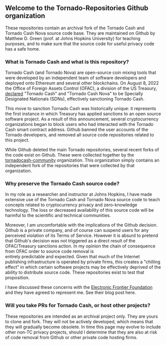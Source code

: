 ## Welcome to the Tornado-Repositories Github organization

These repositories contain an archival fork of the Tornado Cash and Tornado Cash Nova source code base. 
They are maintained on Github by Matthew D. Green (prof. at Johns Hopkins University) for teaching purposes,
and to make sure that the source code for useful privacy code has a safe home.

### What is Tornado Cash and what is this repository?

Tornado Cash (and Tornado Nova) are open-source coin mixing tools that were developed by an independent team of software
developers and deployed onto Ethereum and several other blockchains. On August 8, 2022 the Office of Foreign
Assets Control (OFAC), a division of the US Treasury, [declared](https://home.treasury.gov/news/press-releases/jy0916) "Tornado Cash" and "Tornado Cash Nova" to be
Specially Designated Nationals (SDNs), effectively sanctioning Tornado Cash.

This move to sanction Tornado Cash was historically unique: it represents the first instance in which Treasury
has applied sanctions to an open source software project. As a result of this announcement, several cryptocurrency
organizations began to block users who had interacted with the Tornado Cash smart contract address. Github banned
the user accounts of the Tornado developers, and removed all source code repositories related to this project.

While Github deleted the main Tornado repositories, several recent forks of the code exist on Github. These were collected
together by the [tornadocash-community](https://github.com/tornadocash-community) organization. This organization simply contains
an independent fork of the repositories that were collected by that organization.

### Why preserve the Tornado Cash source code?

In my role as a researcher and instructor at Johns Hopkins, I have made extensive use of the Tornado Cash and Tornado Nova source code 
to teach concepts related to cryptocurrency privacy and zero-knowledge technology. The loss or decreased availability of this 
source code will be harmful to the scientific and technical communities.

Moreover, I am uncomfortable with the implications of the Github decision. Github is a private company, and of course can suspend 
users for any perceived violation of its Terms of Service. However it is absurd to pretend that Github's decision was not triggered as 
a direct result of the OFAC/Treasury sanctions action. In my opinion the chain of consequence from OFAC order to source code removal is  
entirely predictable and expected. Given that much of the Internet publishing infrastructure is operated by private firms, this creates a "chilling effect" in 
which certain software projects may be effectively deprived of the ability to distribute source code. These repositories exist to test that proposition. 

I have discussed these concerns with the [Electronic Frontier Foundation](https://www.eff.org/) and they have agreed to represent me. 
See their blog post here. 

### Will you take PRs for Tornado Cash, or host other projects?

These repositories are intended as an archival project only. They are yours to clone and fork. They will not be actively developed,
which means that they will gradually become obsolete. In time this page may evolve to include other non-TC privacy projects, should I determine that they are also at risk of code 
removal from Github or other private code hosting firms. 
